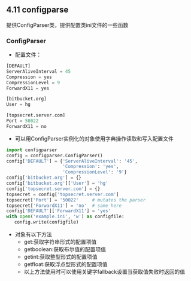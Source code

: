 ## 4.11 configparse
提供ConfigParser类，提供配置类ini文件的一些函数
### ConfigParser
- 配置文件：
```python
[DEFAULT]
ServerAliveInterval = 45
Compression = yes
CompressionLevel = 9
ForwardX11 = yes

[bitbucket.org]
User = hg

[topsecret.server.com]
Port = 50022
ForwardX11 = no
```
- 可以用ConfigParser实例化的对象使用字典操作读取和写入配置文件
```python
import configparser
config = configparser.ConfigParser()
config['DEFAULT'] = {'ServerAliveInterval': '45',
                     'Compression': 'yes',
                     'CompressionLevel': '9'}
config['bitbucket.org'] = {}
config['bitbucket.org']['User'] = 'hg'
config['topsecret.server.com'] = {}
topsecret = config['topsecret.server.com']
topsecret['Port'] = '50022'     # mutates the parser
topsecret['ForwardX11'] = 'no'  # same here
config['DEFAULT']['ForwardX11'] = 'yes'
with open('example.ini', 'w') as configfile:
   config.write(configfile)
```
- 对象有以下方法
	- get:获取字符串形式的配置项值
	- getboolean:获取布尔值的配置项值
	- getint:获取整型形式的配置项值
	- getfloat:获取浮点型形式的配置项值
	- 以上方法使用时可以使用关键字fallback设置当获取值失败时返回的值
